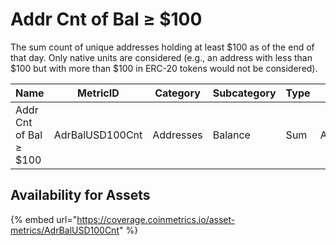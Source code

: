 # Addr Cnt of Bal ≥ $100

The sum count of unique addresses holding at least $100 as of the end of that day. Only native units are considered (e.g., an address with less than $100 but with more than $100 in ERC-20 tokens would not be considered).

| Name                   | MetricID        | Category  | Subcategory | Type | Unit      | Interval |
| ---------------------- | --------------- | --------- | ----------- | ---- | --------- | -------- |
| Addr Cnt of Bal ≥ $100 | AdrBalUSD100Cnt | Addresses | Balance     | Sum  | Addresses | 1 day    |

## Availability for Assets

{% embed url="https://coverage.coinmetrics.io/asset-metrics/AdrBalUSD100Cnt" %}
